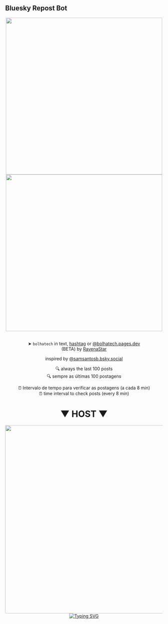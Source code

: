 ## Bluesky Repost Bot 
<div align="center">
<a href="https://docs.bsky.app/">
  <img src="https://i.imgur.com/8HGAasG.png" width="500">
</a>
  <br>
<a href="https://bsky.app/profile/bolhatech.pages.dev" >
  <img src="https://i.imgur.com/2B01blo.png" width="500">
</a>
<br> <br> 

➤ `bolhatech` in text, [hashtag](https://bsky.app/hashtag/bolhatech) or [@bolhatech.pages.dev](https://bsky.app/profile/bolhatech.pages.dev)<br>
(BETA) by [RavenaStar](https://bsky.app/profile/ravenastar.pages.dev)
 
 inspired by [@samsantosb.bsky.social](https://bsky.app/profile/samsantosb.bsky.social)


🔍 always the last 100 posts<br>
🔍 sempre as últimas 100 postagens

⏰ Intervalo de tempo para verificar as postagens (a cada 8 min)<br>
⏰ time interval to check posts (every 8 min)

# ▼ HOST ▼
<a href="https://discloud.com">
  <img src="https://i.imgur.com/4DhswV6.png" width="600">
</a>



<div align="center">
<a href="https://discloud.app"><img src="https://readme-typing-svg.demolab.com?font=Fira+Code&duration=600&pause=500&color=57F287&center=true&vCenter=true&multiline=true&width=200&height=60&lines=%E2%96%B2;CLIQUE+AQUI" alt="Typing SVG" /></a>

